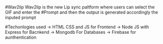 #Wav2lip 
Wav2lip is the  new Lip sync paltform where users can select the GIF and  enter the #Prompt and then the output is generated accordingly the inputed prompt

  #Techonlogies used 
  -> HTML CSS and JS for Frontend 
  -> Node JS with Express for Bacnkend 
  -> Mongodb For Databases 
  -> Firebase for aunthentication 
  
